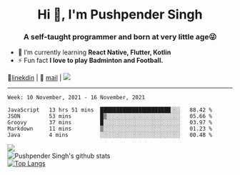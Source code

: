 <h1 align="center">Hi 👋, I'm Pushpender Singh</h1>
<h3 align="center">A self-taught programmer and born at very little age😜</h3>

- 🌱 I’m currently learning **React Native, Flutter, Kotlin**
- ⚡ Fun fact **I love to play Badminton and Football.**

👔[linekdin](https://www.linkedin.com/in/pushpender-singh-240061202/) | 📧 [mail](mailto:pushpendersingh@p2devs.com) | ![](https://komarev.com/ghpvc/?username=pushpender-singh-ap&color=blue)


---

<!--START_SECTION:waka-->
```text
Week: 10 November, 2021 - 16 November, 2021

JavaScript   13 hrs 51 mins  ██████████████████████░░░   88.42 % 
JSON         53 mins         █▒░░░░░░░░░░░░░░░░░░░░░░░   05.66 % 
Groovy       37 mins         █░░░░░░░░░░░░░░░░░░░░░░░░   03.97 % 
Markdown     11 mins         ▒░░░░░░░░░░░░░░░░░░░░░░░░   01.23 % 
Java         4 mins          ░░░░░░░░░░░░░░░░░░░░░░░░░   00.48 % 
```
<!--END_SECTION:waka-->

<img align="left" src="https://github-readme-streak-stats.herokuapp.com/?user=pushpender-singh-ap&theme=dark" /></br>
![Pushpender Singh's github stats](https://github-readme-stats.vercel.app/api?username=pushpender-singh-ap&show_icons=true&theme=radical&count_private=true)</br>
[![Top Langs](https://github-readme-stats.vercel.app/api/top-langs/?username=pushpender-singh-ap&theme=radical)](https://github.com/pushpender-singh-ap/github-readme-stats)
